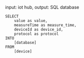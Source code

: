 input: iot hub, output: SQL database
```
SELECT
    value as value,
    measureTime as measure_time,
    deviceId as device_id,
    protocol as protocol
INTO
    [database]
FROM
    [device]
```
